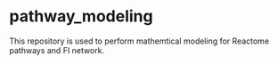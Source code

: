 # pathway_modeling
This repository is used to perform mathemtical modeling for Reactome pathways and FI network.
